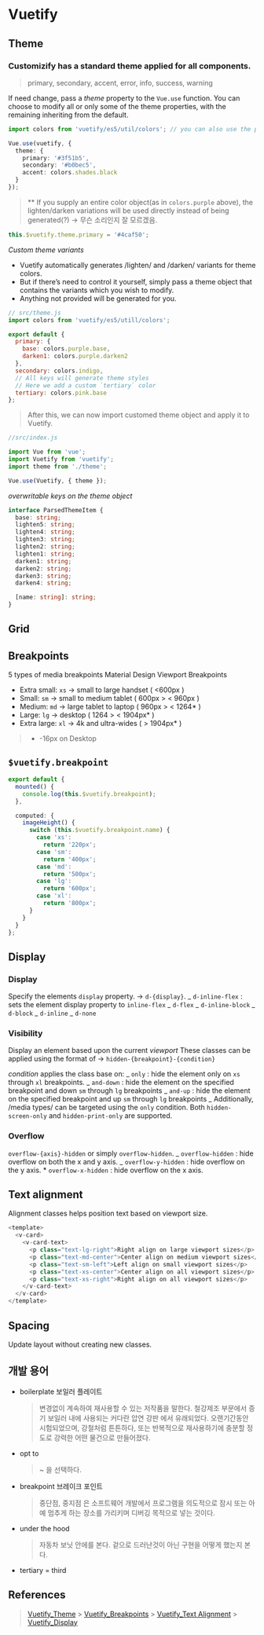 # Vuetify

## Theme

### Customizify has a standard theme applied for all components.

> primary, secondary, accent, error, info, success, warning

If need change, pass a _theme_ property to the `Vue.use` function. You can choose to modify all or only some of the theme properties, with the remaining inheriting from the default.

```ts
import colors from 'vuetify/es5/util/colors'; // you can also use the pre-defined material colors.

Vue.use(vuetify, {
  theme: {
    primary: '#3f51b5',
    secondary: '#b0bec5',
    accent: colors.shades.black
  }
});
```

> \*\* If you supply an entire color object(as in `colors.purple` above), the lighten/darken variations will be used directly instead of being generated(?) -> 무슨 소리인지 잘 모르겠음.

```ts
this.$vuetify.theme.primary = '#4caf50';
```

_Custom theme variants_

- Vuetify automatically generates /lighten/ and /darken/ variants for theme colors.
- But if there’s need to control it yourself, simply pass a theme object that contains the variants which you wish to modify.
- Anything not provided will be generated for you.

```js
// src/theme.js
import colors from 'vuetify/es5/utill/colors';

export default {
  primary: {
    base: colors.purple.base,
    darken1: colors.purple.darken2
  },
  secondary: colors.indigo,
  // All keys will generate theme styles
  // Here we add a custom `tertiary` color
  tertiary: colors.pink.base
};
```

> After this, we can now import customed theme object and apply it to Vuetify.

```js
//src/index.js

import Vue from 'vue';
import Vuetify from 'vuetify';
import theme from './theme';

Vue.use(Vuetify, { theme });
```

_overwritable keys on the theme object_

```ts
interface ParsedThemeItem {
  base: string;
  lighten5: string;
  lighten4: string;
  lighten3: string;
  lighten2: string;
  lighten1: string;
  darken1: string;
  darken2: string;
  darken3: string;
  darken4: string;

  [name: string]: string;
}
```

## Grid

## Breakpoints

5 types of media breakpoints
Material Design Viewport Breakpoints

- Extra small: `xs`
  -> small to large handset ( <600px )
- Small: `sm`
  -> small to medium tablet ( 600px > < 960px )
- Medium: `md`
  -> large tablet to laptop ( 960px > < 1264\* )
- Large: `lg`
  -> desktop ( 1264 > < 1904px\* )
- Extra large: `xl`
  -> 4k and ultra-wides ( > 1904px\* )

> - -16px on Desktop

## `$vuetify.breakpoint`

```ts
export default {
  mounted() {
    console.log(this.$vuetify.breakpoint);
  },

  computed: {
    imageHeight() {
      switch (this.$vuetify.breakpoint.name) {
        case 'xs':
          return '220px';
        case 'sm':
          return '400px';
        case 'md':
          return '500px';
        case 'lg':
          return '600px';
        case 'xl':
          return '800px';
      }
    }
  }
};
```

## Display

### Display

Specify the elements `display` property. -> `d-{display}`.
_ `d-inline-flex` : sets the element display property to `inline-flex`
_ `d-flex`
_ `d-inline-block`
_ `d-block`
_ `d-inline`
_ `d-none`

### Visibility

Display an element based upon the current _viewport_
These classes can be applied using the format of -> `hidden-{breakpoint}-{condition}`

_condition_ applies the class base on:
_ `only` : hide the element only on `xs` through `xl` breakpoints.
_ `and-down` : hide the element on the specified breakpoint and down `sm` through `lg` breakpoints
_ `and-up` : hide the element on the specified breakpoint and up `sm` through `lg` breakpoints
_ Additionally, /media types/ can be targeted using the `only` condition. Both `hidden-screen-only` and `hidden-print-only` are supported.

### Overflow

`overflow-{axis}-hidden` or simply `overflow-hidden`.
_ `overflow-hidden` : hide overflow on both the x and y axis.
_ `overflow-y-hidden` : hide overflow on the y axis. \* `overflow-x-hidden` : hide overflow on the x axis.

## Text alignment

Alignment classes helps position text based on viewport size.

```ts
<template>
  <v-card>
    <v-card-text>
      <p class="text-lg-right">Right align on large viewport sizes</p>
      <p class="text-md-center">Center align on medium viewport sizes</p>
      <p class="text-sm-left">Left align on small viewport sizes</p>
      <p class="text-xs-center">Center align on all viewport sizes</p>
      <p class="text-xs-right">Right align on all viewport sizes</p>
    </v-card-text>
  </v-card>
</template>
```

## Spacing

Update layout without creating new classes.

## 개발 용어

- boilerplate 보일러 플레이트

  > 변경없이 계속하여 재사용할 수 있는 저작품을 말한다.
  > 철강제조 부문에서 증기 보일러 내에 사용되는 커다란 압연 강판 에서 유래되었다.
  > 오랜기간동안 시험되었으며, 강철처럼 튼튼하다, 또는 반복적으로 재사용하기에 충분할 정도로 강력한 어떤 물건으로 만들어졌다.

- opt to

  > ~ 을 선택하다.

- breakpoint 브레이크 포인트

  > 중단점, 중지점 은 소프트웨어 개발에서 프로그램을 의도적으로 잠시 또는 아예 멈추게 하는 장소를 가리키며 디버깅 목적으로 넣는 것이다.

- under the hood

  > 자동차 보닛 안에를 본다.
  > 겉으로 드러난것이 아닌 구현을 어떻게 했는지 본다.

- tertiary = third

## References

> [Vuetify_Theme](https://vuetifyjs.com/en/framework/theme) > [Vuetify_Breakpoints](https://vuetifyjs.com/ko/framework/breakpoints) > [Vuetify_Text Alignment](https://vuetifyjs.com/en/framework/alignment) > [Vuetify_Display](https://vuetifyjs.com/en/framework/display)
